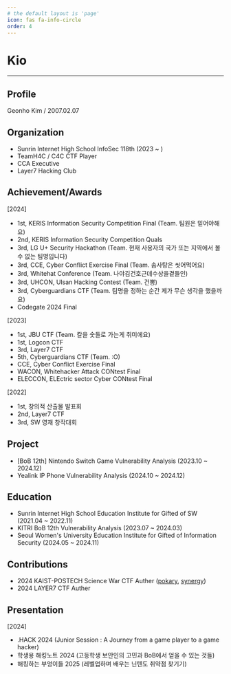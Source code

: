 ```yaml
---
# the default layout is 'page'
icon: fas fa-info-circle
order: 4
---
```


# Kio
---

## Profile
Geonho Kim / 2007.02.07


## Organization
- Sunrin Internet High School InfoSec 118th (2023 ~ )
- TeamH4C / C4C CTF Player
- CCA Executive
- Layer7 Hacking Club


## Achievement/Awards
[2024]
- 1st, KERIS Information Security Competition Final (Team. 팀원은 믿어야해요)
- 2nd, KERIS Information Security Competition Quals
- 3rd, LG U+ Security Hackathon (Team. 현재 사용자의 국가 또는 지역에서 볼 수 없는 팀명입니다)
- 3rd, CCE, Cyber Conflict Exercise Final (Team. 솜사탕은 씻어먹어요)
- 3rd, Whitehat Conference (Team. 나야김건호근데수상을곁들인)
- 3rd, UHCON, Ulsan Hacking Contest (Team. 건뽕)
- 3rd, Cyberguardians CTF (Team. 팀명을 정하는 순간 제가 무슨 생각을 했을까요)
- Codegate 2024 Final

[2023]
- 1st, JBU CTF (Team. 칼을 숫돌로 가는게 취미에요)
- 1st, Logcon CTF
- 3rd, Layer7 CTF
- 5th, Cyberguardians CTF (Team. :O)
- CCE, Cyber Conflict Exercise Final
- WACON, Whitehacker Attack CONtest Final
- ELECCON, ELEctric sector Cyber CONtest Final

[2022]
- 1st, 창의적 산출물 발표회
- 2nd, Layer7 CTF
- 3rd, SW 영재 창작대회

## Project
- [BoB 12th] Nintendo Switch Game Vulnerability Analysis (2023.10 ~ 2024.12)
- Yealink IP Phone Vulnerability Analysis (2024.10 ~ 2024.12)

## Education
- Sunrin Internet High School Education Institute for Gifted of SW (2021.04 ~ 2022.11)
- KITRI BoB 12th Vulnerability Analysis (2023.07 ~ 2024.03)
- Seoul Women's University Education Institute for Gifted of Information Security (2024.05 ~ 2024.11)

## Contributions
- 2024 KAIST-POSTECH Science War CTF Auther ([pokary](https://dreamhack.io/wargame/challenges/1519), [synergy](https://dreamhack.io/wargame/challenges/1518))
- 2024 LAYER7 CTF Auther

## Presentation

[2024]
- .HACK 2024 (Junior Session : A Journey from a game player to a game hacker)
- 학생용 해킹노트 2024 (고등학생 보안인의 고민과 BoB에서 얻을 수 있는 것들)
- 해킹하는 부엉이들 2025 (레벨업하며 배우는 닌텐도 취약점 찾기기)